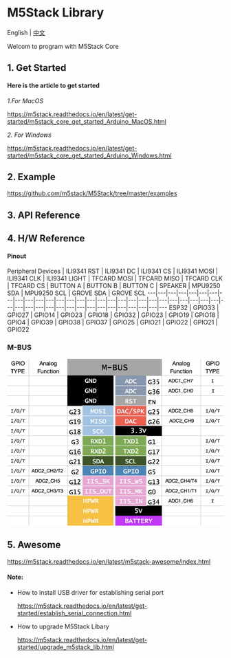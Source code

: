 # M5Stack Library

English | [中文](docs/getting_started_cn.md)

Welcom to program with M5Stack Core

## 1. Get Started

#### Here is the article to get started

*1.For MacOS*

https://m5stack.readthedocs.io/en/latest/get-started/m5stack_core_get_started_Arduino_MacOS.html

*2. For Windows*

https://m5stack.readthedocs.io/en/latest/get-started/m5stack_core_get_started_Arduino_Windows.html


## 2. Example

https://github.com/m5stack/M5Stack/tree/master/examples

## 3. API Reference



## 4. H/W Reference

#### Pinout

Peripheral Devices | ILI9341 RST | ILI9341 DC | ILI9341 CS | ILI9341 MOSI | ILI9341 CLK | ILI9341 LIGHT | TFCARD MOSI | TFCARD MISO | TFCARD CLK | TFCARD CS | BUTTON A | BUTTON B | BUTTON C | SPEAKER | MPU9250 SDA | MPU9250 SCL | GROVE SDA | GROVE SCL
---|---|---|---|---|---|---|---|---|---|---|---|---|---|---|---|---|---|---|---|---|---|---|---|---|---|---|---|---|---|---|---|---|---|---|---|---|---|---|---|---|---|---|---
ESP32 | GPIO33 | GPIO27 | GPIO14 | GPIO23 | GPIO18 | GPIO32 | GPIO23 | GPIO19 | GPIO18 | GPIO4 | GPIO39 | GPIO38 | GPIO37 | GPIO25 | GPIO21 | GPIO22 | GPIO21 | GPIO22


### M-BUS
![image](docs/M-BUS.jpg)

## 5. Awesome

https://m5stack.readthedocs.io/en/latest/m5stack-awesome/index.html

#### Note:
* How to install USB driver for establishing serial port

  https://m5stack.readthedocs.io/en/latest/get-started/establish_serial_connection.html

* How to upgrade M5Stack Libary

  https://m5stack.readthedocs.io/en/latest/get-started/upgrade_m5stack_lib.html
